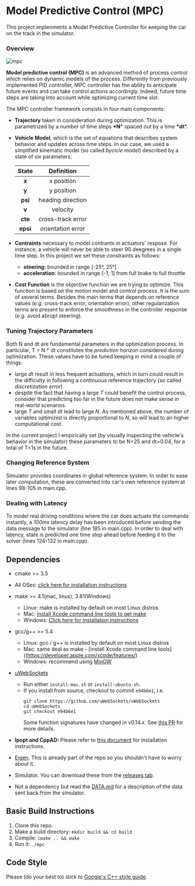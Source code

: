 # Model Predictive Control (MPC)
This project implenments a Model Predictive Controller for keeping the car on the track in the simulator.

### Overview

![mpc](/home/zhans/Documents/.Self-Driving-Car/Project_10_model_predictive_control/mpc.gif)

**Model predictive control (MPC)** is an advanced method of process control which relies on dynamic models of the process. Differently from previously implemented PID controller, MPC controller has the ability to anticipate future events and can take control actions accordingly. Indeed, future time steps are taking into account while optimizing current time slot.

The MPC controller framework consists in four main components:

- **Trajectory** taken in consideration during optimization. This is parametrized by a number of time steps **\*N*** spaced out by a time **\*dt***. 

- **Vehicle Model**, which is the set of equations that describes system behavior and updates across time steps. In our case, we used a simplified kinematic model (so called *bycicle model*) described by a state of six parameters:

  |  State   |    Definition     |
  | :------: | :---------------: |
  |  **x**   |    x position     |
  |  **y**   |    y position     |
  | **psi**  | heading direction |
  |  **v**   |     velocity      |
  | **cte**  | cross-track error |
  | **epsi** | orientation error |

- **Contraints** necessary to model contrants in actuators' respose. For instance, a vehicle will never be able to steer 90 deegrees in a single time step. In this project we set these constraints as follows:

  - **steering**: bounded in range [-25°, 25°]
  - **acceleration**: bounded in range [-1, 1] from full brake to full throttle

- **Cost Function** is the objective function we are trying to optimize. This function is based on the motion model and control process. It is the sum of several terms. Besides the main terms that depends on reference values (*e.g.* cross-track error, orientation error), other regularization terms are present to enforce the smoothness in the controller response (*e.g.* avoid abrupt steering).

### Tuning Trajectory Parameters

Both N and dt are fundamental parameters in the optimization process. In particular, T = N \* dt constitutes the *prediction horizon* considered during optimization. These values have to be tuned keeping in mind a couple of things:

- large *dt* result in less frequent actuations, which in turn could result in the difficulty in following a continuous reference trajectory (so called *discretization error*)
- despite the fact that having a large *T* could benefit the control process, consider that predicting too far in the future does not make sense in real-world scenarios.
- large *T* and small *dt* lead to large *N*. As mentioned above, the number of variables optimized is directly proportional to *N*, so will lead to an higher computational cost.

In the current project I empirically set (by visually inspecting the vehicle's behavior in the simulator) these parameters to be N=25 and dt=0.04, for a total of T=1s in the future.

### Changing Reference System

Simulator provides coordinates in global reference system. In order to ease later computation, these are converted into car's own reference system at lines 98-105 in main.cpp.

### Dealing with Latency

To model real driving conditions where the car does actuate the commands instantly, a *100ms* latency delay has been introduced before sending the data message to the simulator (line 185 in main.cpp). In order to deal with latency, state is predicted one time step ahead before feeding it to the solver (lines 124-132 in main.cpp).

## Dependencies

* cmake >= 3.5
 * All OSes: [click here for installation instructions](https://cmake.org/install/)
* make >= 4.1(mac, linux), 3.81(Windows)
  * Linux: make is installed by default on most Linux distros
  * Mac: [install Xcode command line tools to get make](https://developer.apple.com/xcode/features/)
  * Windows: [Click here for installation instructions](http://gnuwin32.sourceforge.net/packages/make.htm)
* gcc/g++ >= 5.4
  * Linux: gcc / g++ is installed by default on most Linux distros
  * Mac: same deal as make - [install Xcode command line tools]((https://developer.apple.com/xcode/features/)
  * Windows: recommend using [MinGW](http://www.mingw.org/)
* [uWebSockets](https://github.com/uWebSockets/uWebSockets)
  * Run either `install-mac.sh` or `install-ubuntu.sh`.
  * If you install from source, checkout to commit `e94b6e1`, i.e.
    ```
    git clone https://github.com/uWebSockets/uWebSockets
    cd uWebSockets
    git checkout e94b6e1
    ```
    Some function signatures have changed in v0.14.x. See [this PR](https://github.com/udacity/CarND-MPC-Project/pull/3) for more details.

* **Ipopt and CppAD:** Please refer to [this document](https://github.com/udacity/CarND-MPC-Project/blob/master/install_Ipopt_CppAD.md) for installation instructions.
* [Eigen](http://eigen.tuxfamily.org/index.php?title=Main_Page). This is already part of the repo so you shouldn't have to worry about it.
* Simulator. You can download these from the [releases tab](https://github.com/udacity/self-driving-car-sim/releases).
* Not a dependency but read the [DATA.md](./DATA.md) for a description of the data sent back from the simulator.


## Basic Build Instructions

1. Clone this repo.
2. Make a build directory: `mkdir build && cd build`
3. Compile: `cmake .. && make`
4. Run it: `./mpc`

## Code Style

Please (do your best to) stick to [Google's C++ style guide](https://google.github.io/styleguide/cppguide.html).
